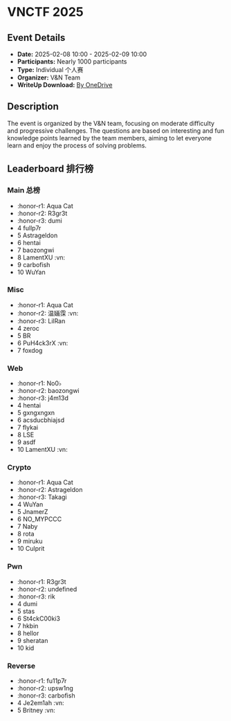 # VNCTF 2025

## Event Details

- **Date:** 2025-02-08 10:00 - 2025-02-09 10:00
- **Participants:** Nearly 1000 participants
- **Type:** Individual 个人赛
- **Organizer:** V&N Team
- **WriteUp Download:** [By OneDrive](https://bitf1a5h-my.sharepoint.com/:b:/g/personal/ziantt_ziantt_top/EaoZk2ULCg5EuxeKjIfA2IkBSVFlAzdnWqgBbEnJMAWZpw?e=MgKxJa)

## Description

The event is organized by the V&N team, focusing on moderate difficulty and progressive challenges. The questions are based on interesting and fun knowledge points learned by the team members, aiming to let everyone learn and enjoy the process of solving problems.

## Leaderboard 排行榜

### Main 总榜

- :honor-r1: Aqua Cat
- :honor-r2: R3gr3t
- :honor-r3: dumi
- 4 fullp7r
- 5 Astrageldon
- 6 hentai
- 7 baozongwi
- 8 LamentXU :vn:
- 9 carbofish
- 10 WuYan

### Misc

- :honor-r1: Aqua Cat
- :honor-r2: 温婳霂 :vn:
- :honor-r3: LilRan
- 4 zeroc
- 5 BR
- 6 PuH4ck3rX :vn:
- 7 foxdog

### Web

- :honor-r1: No0♭
- :honor-r2: baozongwi
- :honor-r3: j4m13d
- 4 hentai
- 5 gxngxngxn
- 6 acsducbhiajsd
- 7 flykai
- 8 LSE
- 9 asdf
- 10 LamentXU :vn:

### Crypto

- :honor-r1: Aqua Cat
- :honor-r2: Astrageldon
- :honor-r3: Takagi
- 4 WuYan
- 5 JnamerZ
- 6 NO_MYPCCC
- 7 Naby
- 8 rota
- 9 miruku
- 10 Culprit

### Pwn

- :honor-r1: R3gr3t
- :honor-r2: undefined
- :honor-r3: rik
- 4 dumi
- 5 stas
- 6 St4ckC00ki3
- 7 hkbin
- 8 hellor
- 9 sheratan
- 10 kid

### Reverse

- :honor-r1: fu11p7r
- :honor-r2: upsw1ng
- :honor-r3: carbofish
- 4 Je2em1ah :vn:
- 5 Britney :vn:
